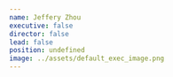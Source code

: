 ```yaml
---
name: Jeffery Zhou
executive: false
director: false
lead: false
position: undefined
image: ../assets/default_exec_image.png
---
```

